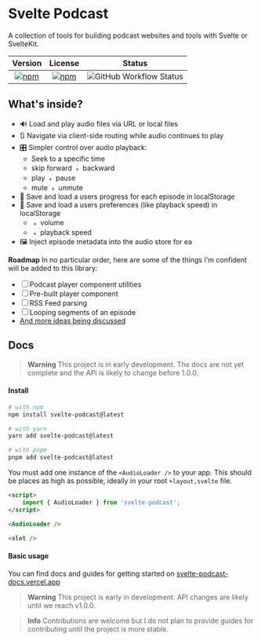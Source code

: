 # Svelte Podcast

A collection of tools for building podcast websites and tools with Svelte or SvelteKit.

|                                               Version                                               |                                               License                                               |                                                       Status                                                        |
| :-------------------------------------------------------------------------------------------------: | :-------------------------------------------------------------------------------------------------: | :-----------------------------------------------------------------------------------------------------------------: |
| [![npm](https://img.shields.io/npm/v/svelte-podcast)](https://www.npmjs.com/package/svelte-podcast) | [![npm](https://img.shields.io/npm/l/svelte-podcast)](https://www.npmjs.com/package/svelte-podcast) | ![GitHub Workflow Status](https://img.shields.io/github/actions/workflow/status/olliejt/svelte-podcast/publish.yml) |

## What's inside?

-  🔊 Load and play audio files via URL or local files
-  🔃 Navigate via client-side routing while audio continues to play
-  🎛️ Simpler control over audio playback:
   -  Seek to a specific time
   -  skip forward ﹢ backward
   -  play ﹢ pause
   -  mute ﹢ unmute
-  🛟 Save and load a users progress for each episode in localStorage
-  💾 Save and load a users preferences (like playback speed) in localStorage
   -  ﹢ volume
   -  ﹢ playback speed
-  🖼️ Inject episode metadata into the audio store for ea

**Roadmap**
In no particular order, here are some of the things I'm confident will be added to this library:

-  ☐ Podcast player component utilities
-  ☐ Pre-built player component
-  ☐ RSS Feed parsing
-  ☐ Looping segments of an episode
-  [And more ideas being discussed](https://github.com/OllieJT/svelte-podcast/labels/feature)

## Docs

> **Warning**
> This project is in early development. The docs are not yet complete and the API is likely to change before 1.0.0.

#### Install

```bash
# with npm
npm install svelte-podcast@latest

# with yarn
yarn add svelte-podcast@latest

# with pnpm
pnpm add svelte-podcast@latest
```

You must add one instance of the `<AudioLoader />` to your app. This should be places as high as possible, ideally in your root `+layout,svelte` file.

```html
<script>
	import { AudioLoader } from 'svelte-podcast';
</script>

<AudioLoader />

<slot />
```

#### Basic usage

You can find docs and guides for getting started on [svelte-podcast-docs.vercel.app](https://svelte-podcast-docs.vercel.app/)

> **Warning**
> This project is early in development. API changes are likely until we reach v1.0.0.

> **Info**
> Contributions are welcome but I do not plan to provide guides for contributing until the project is more stable.
